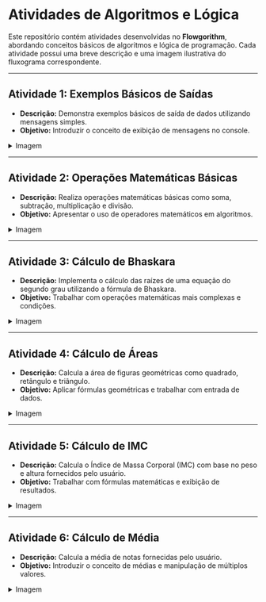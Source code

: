 # Atividades de Algoritmos e Lógica

Este repositório contém atividades desenvolvidas no **Flowgorithm**, abordando conceitos básicos de algoritmos e lógica de programação. Cada atividade possui uma breve descrição e uma imagem ilustrativa do fluxograma correspondente.

---

## Atividade 1: Exemplos Básicos de Saídas
- **Descrição:** Demonstra exemplos básicos de saída de dados utilizando mensagens simples.
- **Objetivo:** Introduzir o conceito de exibição de mensagens no console.
<details>
<summary>Imagem</summary>
  <img src="atividade-1.png" alt="Imagem Atividade 1" height="600">
</details>

---

## Atividade 2: Operações Matemáticas Básicas
- **Descrição:** Realiza operações matemáticas básicas como soma, subtração, multiplicação e divisão.
- **Objetivo:** Apresentar o uso de operadores matemáticos em algoritmos.
<details>
<summary>Imagem</summary>
  <img src="atividade-2.png" alt="Imagem Atividade 2" height="600">
</details>

---

## Atividade 3: Cálculo de Bhaskara
- **Descrição:** Implementa o cálculo das raízes de uma equação do segundo grau utilizando a fórmula de Bhaskara.
- **Objetivo:** Trabalhar com operações matemáticas mais complexas e condições.
<details>
<summary>Imagem</summary>
  <img src="atividade-3.png" alt="Imagem Atividade 3" height="600">
</details>

---

## Atividade 4: Cálculo de Áreas
- **Descrição:** Calcula a área de figuras geométricas como quadrado, retângulo e triângulo.
- **Objetivo:** Aplicar fórmulas geométricas e trabalhar com entrada de dados.
<details>
<summary>Imagem</summary>
  <img src="atividade-4.png" alt="Imagem Atividade 4" height="600">
</details>

---

## Atividade 5: Cálculo de IMC
- **Descrição:** Calcula o Índice de Massa Corporal (IMC) com base no peso e altura fornecidos pelo usuário.
- **Objetivo:** Trabalhar com fórmulas matemáticas e exibição de resultados.
<details>
<summary>Imagem</summary>
  <img src="atividade-5.png" alt="Imagem Atividade 5" height="600">
</details>

---

## Atividade 6: Cálculo de Média
- **Descrição:** Calcula a média de notas fornecidas pelo usuário.
- **Objetivo:** Introduzir o conceito de médias e manipulação de múltiplos valores.
<details>
<summary>Imagem</summary>
  <img src="atividade-6.png" alt="Imagem Atividade 6" height="600">
</details>